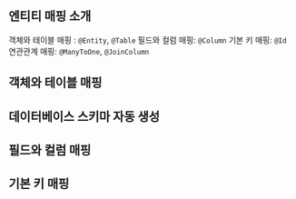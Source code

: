## 엔티티 매핑 소개
객체와 테이블 매핑 : `@Entity`, `@Table`
필드와 컬럼 매핑: `@Column`
기본 키 매핑: `@Id`
연관관계 매핑: `@ManyToOne`, `@JoinColumn`

## 객체와 테이블 매핑


## 데이터베이스 스키마 자동 생성


## 필드와 컬럼 매핑


## 기본 키 매핑

